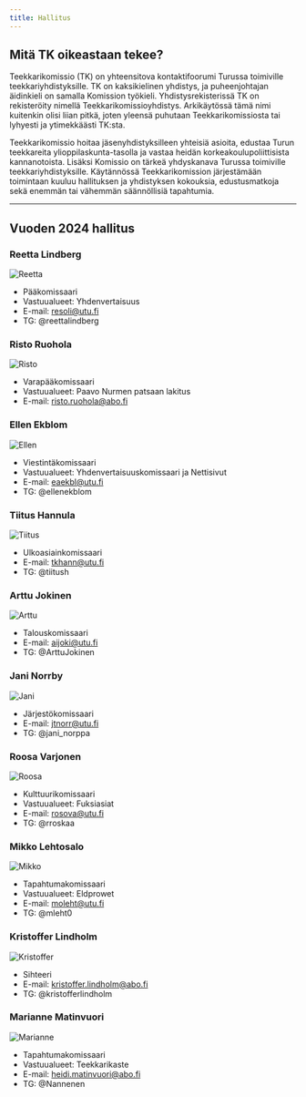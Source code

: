 ```yaml
---
title: Hallitus
---
```


## Mitä TK oikeastaan tekee?

Teekkarikomissio (TK) on yhteensitova kontaktifoorumi Turussa toimiville teekkariyhdistyksille. TK on kaksikielinen yhdistys, ja puheenjohtajan äidinkieli on samalla Komission työkieli. Yhdistysrekisterissä TK on rekisteröity nimellä Teekkarikomissioyhdistys. Arkikäytössä tämä nimi kuitenkin olisi liian pitkä, joten yleensä puhutaan Teekkarikomissiosta tai lyhyesti ja ytimekkäästi TK:sta.

Teekkarikomissio hoitaa jäsenyhdistyksilleen yhteisiä asioita, edustaa Turun teekkareita ylioppilaskunta-tasolla ja vastaa heidän korkeakoulupoliittisista kannanotoista. Lisäksi Komissio on tärkeä yhdyskanava Turussa toimiville teekkariyhdistyksille. Käytännössä Teekkarikomission järjestämään toimintaan kuuluu hallituksen ja yhdistyksen kokouksia, edustusmatkoja sekä enemmän tai vähemmän säännöllisiä tapahtumia.

---

## Vuoden 2024 hallitus

### Reetta Lindberg
![Reetta](/board/2024/reetta-lindberg-min.jpg)

- Pääkomissaari
- Vastuualueet: Yhdenvertaisuus
- E-mail: resoli@utu.fi
- TG: @reettalindberg

### Risto Ruohola
![Risto](/board/2024/risto-ruohola-min.jpg)

- Varapääkomissaari
- Vastuualueet: Paavo Nurmen patsaan lakitus
- E-mail: risto.ruohola@abo.fi

### Ellen Ekblom
![Ellen](/board/2024/ellen-ekblom-min.jpg)

- Viestintäkomissaari
- Vastuualueet: Yhdenvertaisuuskomissaari ja Nettisivut
- E-mail: eaekbl@utu.fi
- TG: @ellenekblom

### Tiitus Hannula
![Tiitus](/board/2024/tiitus-hannula-min.jpg)

- Ulkoasiainkomissaari
- E-mail: tkhann@utu.fi
- TG: @tiitush

### Arttu Jokinen
![Arttu](/board/2024/arttu-jokinen-min.jpg)

- Talouskomissaari
- E-mail: aijoki@utu.fi
- TG: @ArttuJokinen

### Jani Norrby
![Jani](/board/2024/jani-norrby-min.jpg)

- Järjestökomissaari
- E-mail: jtnorr@utu.fi
- TG: @jani_norppa

### Roosa Varjonen
![Roosa](/board/2024/roosa-varjonen-min.jpg)

- Kulttuurikomissaari
- Vastuualueet: Fuksiasiat
- E-mail: rosova@utu.fi
- TG: @rroskaa

### Mikko Lehtosalo
![Mikko](/board/2024/mikko-lehtosalo-min.jpg)

- Tapahtumakomissaari
- Vastuualueet: Eldprowet
- E-mail: moleht@utu.fi
- TG: @mleht0

### Kristoffer Lindholm
![Kristoffer](/board/2024/kristoffer-lindholm-min.jpg)

- Sihteeri
- E-mail: kristoffer.lindholm@abo.fi
- TG: @kristofferlindholm

### Marianne Matinvuori
![Marianne](/board/2024/marianne-matinvuori-min.jpg)

- Tapahtumakomissaari
- Vastuualueet: Teekkarikaste
- E-mail: heidi.matinvuori@abo.fi
- TG: @Nannenen
